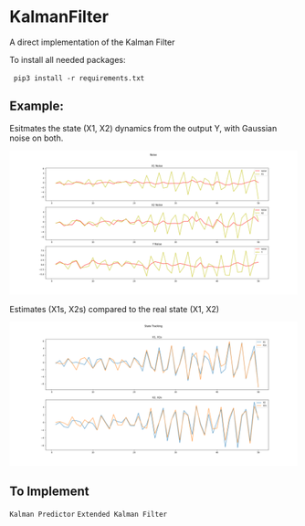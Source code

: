 # KalmanFilter
A direct implementation of the Kalman Filter

To install all needed packages:

 `  pip3 install -r requirements.txt ` 
 

## Example:
 
 Esitmates the state (X1, X2) dynamics from the output Y, with Gaussian noise on both.
 
 ![plot](https://github.com/0xbadc0ffe/KalmanFilter/blob/main/fig_1.png)
 
 Estimates (X1s, X2s) compared to the real state (X1, X2)
 
 ![plot](https://github.com/0xbadc0ffe/KalmanFilter/blob/main/fig_2.png)
 

## To Implement

`Kalman Predictor` `Extended Kalman Filter`
